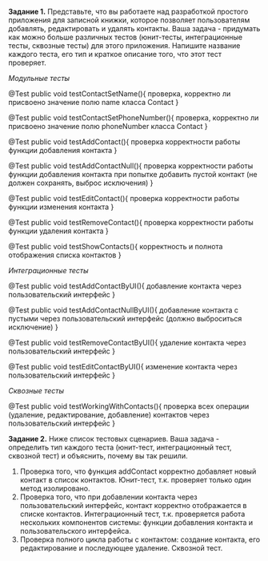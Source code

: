 **Задание 1.** Представьте, что вы работаете над разработкой простого приложения для записной книжки, 
которое позволяет пользователям добавлять, редактировать и удалять контакты.
Ваша задача - придумать как можно больше различных тестов (юнит-тесты, интеграционные тесты, сквозные тесты) 
для этого приложения. Напишите название каждого теста, его тип и краткое описание того, что этот тест проверяет.

*Модульные тесты*

@Test
public void testContactSetName(){
    проверка, корректно ли присвоено значение полю name класса Contact
}

@Test
public void testContactSetPhoneNumber(){
    проверка, корректно ли присвоено значение полю phoneNumber класса Contact
}

@Test
public void testAddContact(){
    проверка корректности работы функции добавления контакта
}

@Test
public void testAddContactNull(){
    проверка корректности работы функции добавления контакта при попытке добавить пустой контакт
    (не должен сохранять, выброс исключения)
}

@Test
public void testEditContact(){
    проверка корректности работы функции изменения контакта
}

@Test
public void testRemoveContact(){
    проверка корректности работы функции удаления контакта
}

@Test
public void testShowContacts(){
    корректность и полнота отображения списка контактов
}

*Интеграционные тесты*

@Test
public void testAddContactByUI(){
    добавление контакта через пользовательский интерфейс
}

@Test
public void testAddContactNullByUI(){
    добавление контакта с пустыми через пользовательский интерфейс
    (должно выброситься исключение)
}

@Test
public void testRemoveContactByUI(){
    удаление контакта через пользовательский интерфейс
}

@Test
public void testEditContactByUI(){
    изменение контакта через пользовательский интерфейс
}

*Сквозные тесты*

@Test
public void testWorkingWithContacts(){
    проверка всех операции (удаление, редактирование, добавление) контактов через пользовательский интерфейс
}

**Задание 2.** Ниже список тестовых сценариев. Ваша задача - определить тип каждого теста (юнит-тест, интеграционный тест, 
сквозной тест) и объяснить, почему вы так решили.
1. Проверка того, что функция addContact корректно добавляет новый контакт в список контактов.
Юнит-тест, т.к. проверяет только один метод изолировано.
2. Проверка того, что при добавлении контакта через пользовательский интерфейс, контакт корректно отображается в списке 
контактов.
Интеграционный тест, т.к. проверяется работа нескольких компонентов системы: функции добавления контакта и пользовательского
интерфейса.
3. Проверка полного цикла работы с контактом: создание контакта, его редактирование и последующее удаление.
Сквозной тест. 